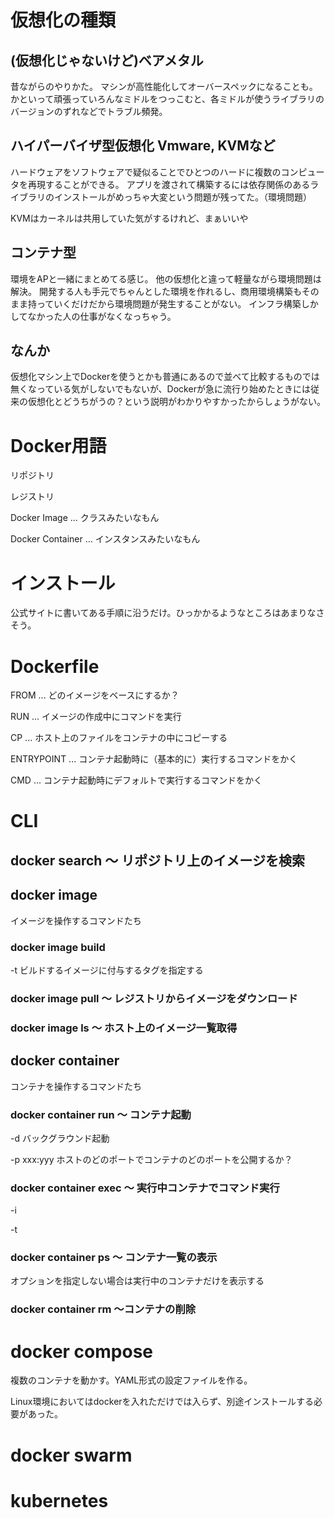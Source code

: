 
# 仮想化の種類

## (仮想化じゃないけど)ベアメタル

昔ながらのやりかた。
マシンが高性能化してオーバースペックになることも。
かといって頑張っていろんなミドルをつっこむと、各ミドルが使うライブラリのバージョンのずれなどでトラブル頻発。

## ハイパーバイザ型仮想化 Vmware, KVMなど

ハードウェアをソフトウェアで疑似ることでひとつのハードに複数のコンピュータを再現することができる。
アプリを渡されて構築するには依存関係のあるライブラリのインストールがめっちゃ大変という問題が残ってた。（環境問題）

KVMはカーネルは共用していた気がするけれど、まぁいいや

## コンテナ型

環境をAPと一緒にまとめてる感じ。
他の仮想化と違って軽量ながら環境問題は解決。
開発する人も手元でちゃんとした環境を作れるし、商用環境構築もそのまま持っていくだけだから環境問題が発生することがない。
インフラ構築しかしてなかった人の仕事がなくなっちゃう。

## なんか

仮想化マシン上でDockerを使うとかも普通にあるので並べて比較するものでは無くなっている気がしないでもないが、Dockerが急に流行り始めたときには従来の仮想化とどうちがうの？という説明がわかりやすかったからしょうがない。

# Docker用語

リポジトリ

レジストリ

Docker Image ... クラスみたいなもん

Docker Container ... インスタンスみたいなもん


# インストール

公式サイトに書いてある手順に沿うだけ。ひっかかるようなところはあまりなさそう。


# Dockerfile

FROM ... どのイメージをベースにするか？

RUN ... イメージの作成中にコマンドを実行

CP ... ホスト上のファイルをコンテナの中にコピーする

ENTRYPOINT ... コンテナ起動時に（基本的に）実行するコマンドをかく

CMD ... コンテナ起動時にデフォルトで実行するコマンドをかく


# CLI 

## docker search 〜 リポジトリ上のイメージを検索


## docker image

イメージを操作するコマンドたち

### docker image build

-t ビルドするイメージに付与するタグを指定する

### docker image pull 〜 レジストリからイメージをダウンロード


### docker image ls 〜 ホスト上のイメージ一覧取得



## docker container

コンテナを操作するコマンドたち

### docker container run 〜 コンテナ起動

-d バックグラウンド起動

-p xxx:yyy  ホストのどのポートでコンテナのどのポートを公開するか？

### docker container exec 〜 実行中コンテナでコマンド実行

-i

-t

### docker container ps 〜 コンテナ一覧の表示

オプションを指定しない場合は実行中のコンテナだけを表示する

### docker container rm 〜コンテナの削除

# docker compose

複数のコンテナを動かす。YAML形式の設定ファイルを作る。

Linux環境においてはdockerを入れただけでは入らず、別途インストールする必要があった。


# docker swarm


# kubernetes




